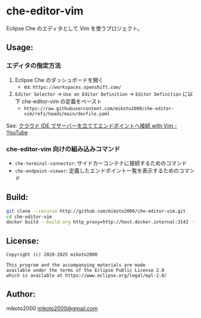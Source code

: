 # che-editor-vim

Eclipse Che のエディタとして Vim を使うプロジェクト。

## Usage:

### エディタの指定方法

1. Eclipse Che のダッシュボードを開く
    - ex: `https://workspaces.openshift.com/`
2. `Editor Selector` -> `Use an Editor Definition` -> `Editor Definition` に以下 che-editor-vim の定義をペースト
    - `https://raw.githubusercontent.com/mikoto2000/che-editor-vim/refs/heads/main/devfile.yaml`

See: [クラウド IDE でサーバーを立ててエンドポイントへ接続 with Vim - YouTube](https://www.youtube.com/watch?v=2JuRGNzFPzI)


### che-editor-vim 向けの組み込みコマンド

- `che-terminal-connector`: サイドカーコンテナに接続するためのコマンド
- `che-endpoint-viewer`: 定義したエンドポイント一覧を表示するためのコマンド


## Build:

```sh
git clone --recurse http://github.com/mikoto2000/che-editor-vim.git
cd che-editor-vim
docker build --build-arg http_proxy=http://host.docker.internal:3142 -t mikoto2000/che-editor-vim:next .
```

## License:

```
Copyright (c) 2020-2025 mikoto2000

This program and the accompanying materials are made
available under the terms of the Eclipse Public License 2.0
which is available at https://www.eclipse.org/legal/epl-2.0/
```

## Author:

mikoto2000 <mikoto2000@gmail.com>
